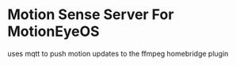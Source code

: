 # Motion Sense Server For MotionEyeOS

uses mqtt to push motion updates to the ffmpeg homebridge plugin
